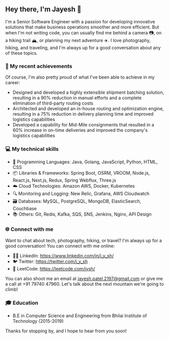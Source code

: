 ## Hey there, I'm Jayesh 👋

I'm a Senior Software Engineer with a passion for developing innovative solutions that make business operations smoother and more efficient. But when I'm not writing code, you can usually find me behind a camera 📷, on a hiking trail 🏔️, or planning my next adventure ✈️. I love photography, hiking, and traveling, and I'm always up for a good conversation about any of these topics.

### 🚀 My recent achievements

Of course, I'm also pretty proud of what I've been able to achieve in my career:

- Designed and developed a highly extensible shipment batching solution, resulting in a 90% reduction in manual efforts and a complete elimination of third-party routing costs
- Architected and developed an in-house routing and optimization engine, resulting in a 75% reduction in delivery planning time and improved logistics capabilities
- Developed a capability for Mid-Mile consignments that resulted in a 60% increase in on-time deliveries and improved the company's logistics capabilities

### 💻 My technical skills

- 🚀 Programming Languages: Java, Golang, JavaScript, Python, HTML, CSS  
- 📦 Libraries & Frameworks: Spring Boot, OSRM, VROOM, Node.js, React.js, Next.js, Redux, Spring Webflux, Three.js  
- ☁️ Cloud Technologies: Amazon AWS, Docker, Kubernetes  
- 🔍 Monitoring and Logging: New Relic, Grafana, AWS Cloudwatch  
- 🗃️ Databases: MySQL, PostgreSQL, MongoDB, ElasticSearch, Couchbase  
- 📚 Others: Git, Redis, Kafka, SQS, SNS, Jenkins, Nginx, API Design

### 🌐 Connect with me

Want to chat about tech, photography, hiking, or travel? I'm always up for a good conversation! You can connect with me online:

- 👨‍💼 LinkedIn: https://www.linkedin.com/in/j_y_sh/
- 🐦 Twitter: https://twitter.com/j_y_sh
- 🧩 LeetCode: https://leetcode.com/jysh/

You can also shoot me an email at jayesh.patel.2197@gmail.com or give me a call at +91 79740 47960. Let's talk about the next mountain we're going to climb! 

### 🎓 Education

- B.E in Computer Science and Engineering from Bhilai Institute of Technology (2015-2019)

Thanks for stopping by, and I hope to hear from you soon!
